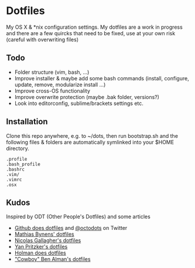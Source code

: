 Dotfiles
========

My OS X & \*nix configuration settings. 
My dotfiles are a work in progress and there are a few quircks that need to be fixed, use at your own risk (careful with overwriting files)

Todo
-----

* Folder structure (vim, bash, ...)
* Improve installer & maybe add some bash commands (install, configure,  update, remove, modularize install ...)
* Improve cross-OS functionality
* Improve overwrite protection (maybe .bak folder, versions?) 
* Look into editorconfig, sublime/brackets settings etc.

Installation
------------

Clone this repo anywhere, e.g. to ~/dots, then run bootstrap.sh and the following files & folders are automatically symlinked into your $HOME directory.

    .profile
    .bash_profile
    .bashrc
    .vim/
    .vimrc
    .osx

Kudos
-----

Inspired by ODT (Other People's Dotfiles) and some articles

* [Github does dotfiles](http://dotfiles.github.io/) and [@octodots](http://www.twitter.com/octodots) on Twitter
* [Mathias Bynens' dotfiles](https://github.com/mathiasbynens/dotfiles)
* [Nicolas Gallagher's dotfiles](https://github.com/necolas/dotfiles)
* [Yan Pritzker's dotfiles](https://github.com/skwp/dotfiles)
* [Holman does dotfiles](https://github.com/holman/dotfiles)
* ["Cowboy" Ben Alman's dotfiles](https://github.com/cowboy/dotfiles)

